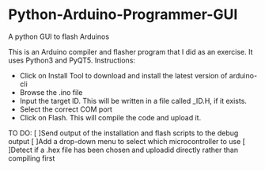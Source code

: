 # Python-Arduino-Programmer-GUI
A python GUI to flash Arduinos

This is an Arduino compiler and flasher program that I did as an exercise. It uses Python3 and PyQT5. 
Instructions:
- Click on Install Tool to download and install the latest version of arduino-cli
- Browse the .ino file
- Input the target ID. This will be written in a file called _ID.H, if it exists.
- Select the correct COM port
- Click on Flash. This will compile the code and upload it.

TO DO:
[ ]Send output of the installation and flash scripts to the debug output
[ ]Add a drop-down menu to select which microcontroller to use
[ ]Detect if a .hex file has been chosen and uploadid directly rather than compiling first
